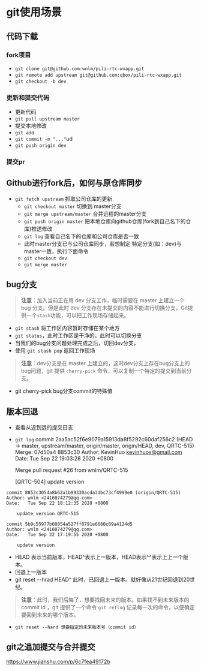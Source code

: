 # git使用场景

## 代码下载

### fork项目

   - `git clone git@github.com:wnlm/pili-rtc-wxapp.git`
   - `git remote add upstream git@github.com:qbox/pili-rtc-wxapp.git`
   - `git checkout -b dev`

### 更新和提交代码

   - 更新代码
   - `git pull upstream master`
   - 提交本地修改
   - `git add `
   - `git commit -m "..."`ud
   - `git push origin dev`

### 提交pr

## Github进行fork后，如何与原仓库同步

- `git fetch upstream`   抓取公司仓库的更新
   - `git checkout master`  切换到 master分支
   - `git merge upstream/master`  合并远程的master分支
   - `git push origin master`  把本地仓库向github仓库(fork到自己名下的仓库)推送修改
   - `git log`  查看自己名下的仓库和公司仓库是否一致
   - 此时master分支已与公司仓库同步，若想制定 特定分支(如：dev)与master一致，执行下面命令
   - `git checkout dev`
   - `git merge master`

## bug分支

> **注意**：加入当前正在用 dev 分支工作，临时需要在 master 上建立一个 bug 分支。但是此时 dev 分支存在未提交的内容不能进行切换分支，Git提供一个`stash`功能，可以把工作现场存储起来。
   - `git stash`  将工作区内容暂时存储在某个地方
   - `git status`，此时工作区是干净的。此时可以切换分支
   - 当我们的bug分支问题处理完成之后，切回dev分支，
   - 使用 `git stash pop`  返回工作现场
> **注意**：dev分支是在 master 上建立的，这时dev分支上存在bug分支上的bug问题，git 提供 `cherry-pick` 命令，可以复制一个特定的提交到当前分支。
   - git cherry-pick bug分支commit的特殊值

## 版本回退

   - 查看从近到远的提交日志
   - `git log`
    commit 2aa5ac52f6e9079a15913da8f5292c60daf256c2 (HEAD -> master, upstream/master, origin/master, origin/HEAD, dev, QRTC-515)
	Merge: 07d50a4 8853c30
	Author: KevinHuo <kevinhuox@gmail.com>
	Date:   Tue Sep 22 19:03:28 2020 +0800

    	Merge pull request #26 from wnlm/QRTC-515

    	[QRTC-504] update version

	commit 8853c3054a8b62a1b99330acda3dbc73cf4999e0 (origin/QRTC-515)
	Author: wnlm <2416074279@qq.com>
	Date:   Tue Sep 22 18:12:35 2020 +0800

    	update version QRTC-515

	commit 5b9c55977b60854a527ff0791e6680c09a4124d5
	Author: wnlm <2416074279@qq.com>
	Date:   Tue Sep 22 17:19:55 2020 +0800

    	update version
   - HEAD 表示当前版本，HEAD^表示上一版本，HEAD表示^^表示上上一个版本。
   - 回退上一版本
   - git reset --hrad HEAD^   此时，已回退上一版本。就好像从21世纪回退到20世纪。
>**注意**：此时，我们后悔了，想要找回未来的版本。如果找不到未来版本的 commit id ，git 提供了一个命令 `git reflog` 记录每一次的命令，以便确定要回到未来的哪个版本。
   - `git reset --hard 想要指定的未来版本号（commit id）`

## git之追加提交与合并提交

https://www.jianshu.com/p/6c7fea49172b




